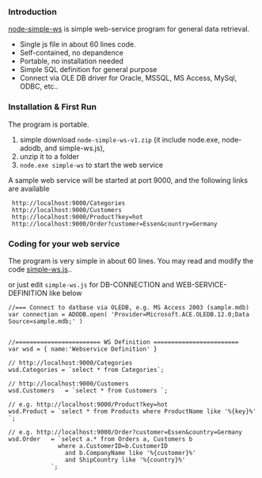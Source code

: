 ### Introduction

[node-simple-ws](https://github.com/casualwriter/node-simple-ws) is simple web-service program for general data retrieval.

* Single js file in about 60 lines code.
* Self-contained, no depandence 
* Portable, no installation needed
* Simple SQL definition for general purpose
* Connect via OLE DB driver for Oracle, MSSQL, MS Access, MySql, ODBC, etc..  


### Installation & First Run

The program is portable. 

1. simple download ``node-simple-ws-v1.zip`` (it include node.exe, node-adodb, and simple-ws.js), 
2. unzip it to a folder
3. ``node.exe simple-ws`` to start the web service

A sample web service will be started at port 9000, and the following links are available

~~~
 http://localhost:9000/Categories
 http://localhost:9000/Customers
 http://localhost:9000/Product?key=hot
 http://localhost:9000/Order?customer=Essen&country=Germany   
~~~


### Coding for your web service

The program is very simple in about 60 lines. You may read and modify the code [simple-ws.js](source/simple-ws.js)..

or just edit ``simple-ws.js`` for DB-CONNECTION and WEB-SERVICE-DEFINITION like below

~~~
//=== Connect to datbase via OLEDB, e.g. MS Access 2003 (sample.mdb)
var connection = ADODB.open( 'Provider=Microsoft.ACE.OLEDB.12.0;Data Source=sample.mdb;' )


//======================== WS Definition ========================
var wsd = { name:'Webservice Definition' }

// http://localhost:9000/Categories
wsd.Categories = `select * from Categories`;

// http://localhost:9000/Customers
wsd.Customers	= `select * from Customers `;

// e.g. http://localhost:9000/Product?key=hot
wsd.Product	= `select * from Products where ProductName like '%{key}%' `;

// e.g. http://localhost:9000/Order?customer=Essen&country=Germany
wsd.Order	= `select a.* from Orders a, Customers b 
              where a.CustomerID=b.CustomerID 
                and b.CompanyName like '%{customer}%' 
                and ShipCountry like '%{country}%' 
            `;

~~~


